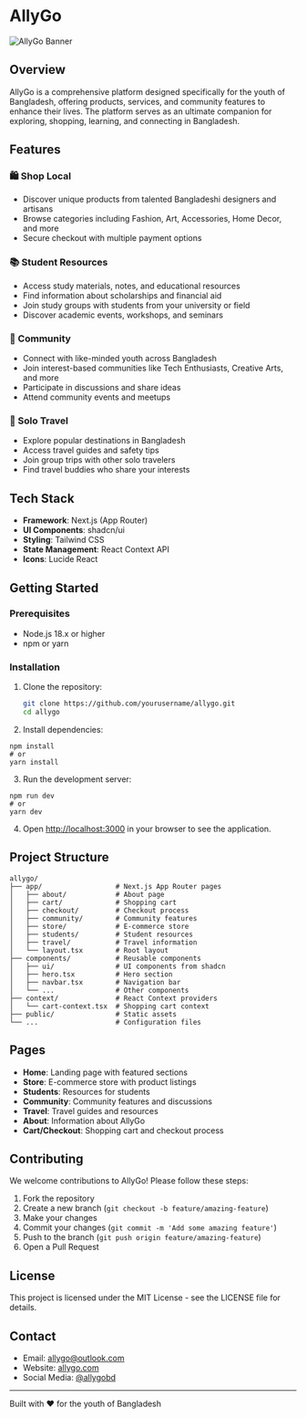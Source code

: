 # AllyGo

![AllyGo Banner](/placeholder.svg?height=300&width=1200&query=AllyGo%20platform%20for%20Bangladesh%20youth)

## Overview

AllyGo is a comprehensive platform designed specifically for the youth of Bangladesh, offering products, services, and community features to enhance their lives. The platform serves as an ultimate companion for exploring, shopping, learning, and connecting in Bangladesh.

## Features

### 🛍️ Shop Local
- Discover unique products from talented Bangladeshi designers and artisans
- Browse categories including Fashion, Art, Accessories, Home Decor, and more
- Secure checkout with multiple payment options

### 📚 Student Resources
- Access study materials, notes, and educational resources
- Find information about scholarships and financial aid
- Join study groups with students from your university or field
- Discover academic events, workshops, and seminars

### 👥 Community
- Connect with like-minded youth across Bangladesh
- Join interest-based communities like Tech Enthusiasts, Creative Arts, and more
- Participate in discussions and share ideas
- Attend community events and meetups

### 🧳 Solo Travel
- Explore popular destinations in Bangladesh
- Access travel guides and safety tips
- Join group trips with other solo travelers
- Find travel buddies who share your interests

## Tech Stack

- **Framework**: Next.js (App Router)
- **UI Components**: shadcn/ui
- **Styling**: Tailwind CSS
- **State Management**: React Context API
- **Icons**: Lucide React

## Getting Started

### Prerequisites

- Node.js 18.x or higher
- npm or yarn

### Installation

1. Clone the repository:
   ```bash
   git clone https://github.com/yourusername/allygo.git
   cd allygo
   ```
2. Install dependencies:

```shellscript
npm install
# or
yarn install
```


3. Run the development server:

```shellscript
npm run dev
# or
yarn dev
```


4. Open [http://localhost:3000](http://localhost:3000) in your browser to see the application.


## Project Structure

```
allygo/
├── app/                  # Next.js App Router pages
│   ├── about/            # About page
│   ├── cart/             # Shopping cart
│   ├── checkout/         # Checkout process
│   ├── community/        # Community features
│   ├── store/            # E-commerce store
│   ├── students/         # Student resources
│   ├── travel/           # Travel information
│   └── layout.tsx        # Root layout
├── components/           # Reusable components
│   ├── ui/               # UI components from shadcn
│   ├── hero.tsx          # Hero section
│   ├── navbar.tsx        # Navigation bar
│   └── ...               # Other components
├── context/              # React Context providers
│   └── cart-context.tsx  # Shopping cart context
├── public/               # Static assets
└── ...                   # Configuration files
```

## Pages

- **Home**: Landing page with featured sections
- **Store**: E-commerce store with product listings
- **Students**: Resources for students
- **Community**: Community features and discussions
- **Travel**: Travel guides and resources
- **About**: Information about AllyGo
- **Cart/Checkout**: Shopping cart and checkout process


## Contributing

We welcome contributions to AllyGo! Please follow these steps:

1. Fork the repository
2. Create a new branch (`git checkout -b feature/amazing-feature`)
3. Make your changes
4. Commit your changes (`git commit -m 'Add some amazing feature'`)
5. Push to the branch (`git push origin feature/amazing-feature`)
6. Open a Pull Request


## License

This project is licensed under the MIT License - see the LICENSE file for details.

## Contact

- Email: [allygo@outlook.com](mailto:allygo@outlook.com)
- Website: [allygo.com](https://allygo.com)
- Social Media: [@allygobd](https://twitter.com/allygobd)


---

Built with ❤️ for the youth of Bangladesh
```

